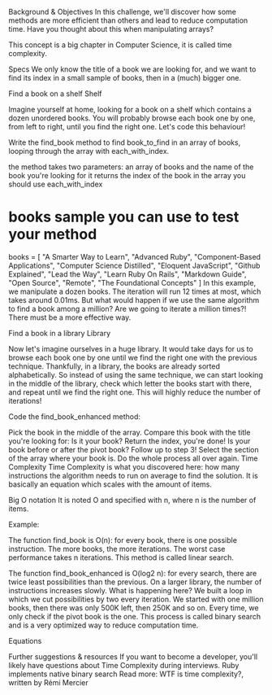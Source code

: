 Background & Objectives
In this challenge, we'll discover how some methods are more efficient than others and lead to reduce computation time. Have you thought about this when manipulating arrays?

This concept is a big chapter in Computer Science, it is called time complexity.

Specs
We only know the title of a book we are looking for, and we want to find its index in a small sample of books, then in a (much) bigger one.

Find a book on a shelf
Shelf

Imagine yourself at home, looking for a book on a shelf which contains a dozen unordered books. You will probably browse each book one by one, from left to right, until you find the right one. Let's code this behaviour!

Write the find_book method to find book_to_find in an array of books, looping through the array with each_with_index.

the method takes two parameters: an array of books and the name of the book you're looking for
it returns the index of the book in the array
you should use each_with_index
# books sample you can use to test your method
books = [
  "A Smarter Way to Learn",
  "Advanced Ruby",
  "Component-Based Applications",
  "Computer Science Distilled",
  "Eloquent JavaScript",
  "Github Explained",
  "Lead the Way",
  "Learn Ruby On Rails",
  "Markdown Guide",
  "Open Source",
  "Remote",
  "The Foundational Concepts"
]
In this example, we manipulate a dozen books. The iteration will run 12 times at most, which takes around 0.01ms. But what would happen if we use the same algorithm to find a book among a million? Are we going to iterate a million times?! There must be a more effective way.

Find a book in a library
Library

Now let's imagine ourselves in a huge library. It would take days for us to browse each book one by one until we find the right one with the previous technique. Thankfully, in a library, the books are already sorted alphabetically. So instead of using the same technique, we can start looking in the middle of the library, check which letter the books start with there, and repeat until we find the right one. This will highly reduce the number of iterations!

Code the find_book_enhanced method:

Pick the book in the middle of the array.
Compare this book with the title you're looking for:
Is it your book? Return the index, you're done!
Is your book before or after the pivot book? Follow up to step 3!
Select the section of the array where your book is.
Do the whole process all over again.
Time Complexity
Time Complexity is what you discovered here: how many instructions the algorithm needs to run on average to find the solution. It is basically an equation which scales with the amount of items.

Big O notation
It is noted O and specified with n, where n is the number of items.

Example:

The function find_book is O(n): for every book, there is one possible instruction. The more books, the more iterations. The worst case performance takes n iterations. This method is called linear search.

The function find_book_enhanced is O(log2 n): for every search, there are twice least possibilities than the previous. On a larger library, the number of instructions increases slowly. What is happening here? We built a loop in which we cut possibilities by two every iteration. We started with one million books, then there was only 500K left, then 250K and so on. Every time, we only check if the pivot book is the one. This process is called binary search and is a very optimized way to reduce computation time.

Equations

Further suggestions & resources
If you want to become a developer, you'll likely have questions about Time Complexity during interviews.
Ruby implements native binary search
Read more: WTF is time complexity?, written by Rémi Mercier